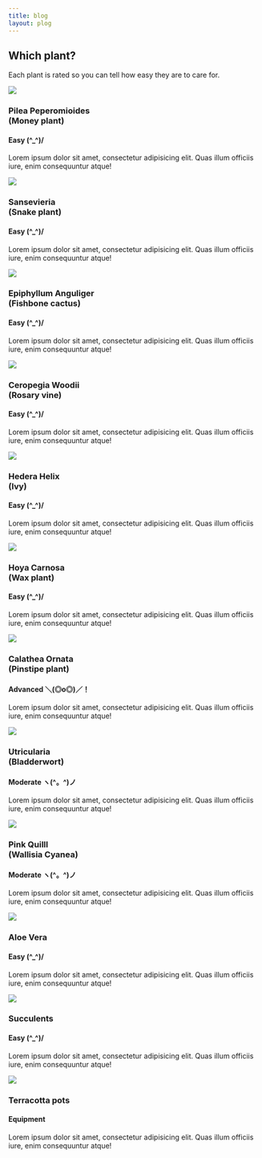 ```yaml
---
title: blog
layout: plog
---
```


<!-- Text section -->
<section>
    <article>
        <div class="text-item">
            <h2>Which plant?</h2>
            <p>Each plant is rated so you can tell how easy they are to care for.</p>
        </div>
    </article>
</section>


<!-- Featured grid section -->

<!-- Row 1 plants -->
<section>
    <article>
        <div class="featured beginner">
            <div class="grid">
                <img src="resources/images/PileaPeperomioides.jpg">
                <div class="grid-item">
                    <h3>Pilea Peperomioides<br>(Money plant)</h3>
                    <h4>Easy (^_^)/</h4>
                    <p>Lorem ipsum dolor sit amet, consectetur adipisicing elit. Quas illum officiis iure, enim consequuntur atque!</p>
                </div>
            </div>
            <div class="grid">
                <img src="resources/images/Sansevieria_1 2.jpg">
                <div class="grid-item">
                    <h3>Sansevieria<br>(Snake plant)</h3>
                    <h4>Easy (^_^)/</h4>
                    <p>Lorem ipsum dolor sit amet, consectetur adipisicing elit. Quas illum officiis iure, enim consequuntur atque!</p>
                </div>
            </div>
            <div class="grid">
                <img src="resources/images/EpiphyllumAnguliger_1.jpg">
                <div class="grid-item">
                    <h3>Epiphyllum Anguliger<br>(Fishbone cactus)</h3>
                    <h4>Easy (^_^)/</h4>
                    <p>Lorem ipsum dolor sit amet, consectetur adipisicing elit. Quas illum officiis iure, enim consequuntur atque!</p>
                </div>
            </div>
        </div>
  </article>
</section>

<!-- Row 2 plants -->
<section>
    <article>
        <div class="featured">
           <div class="grid">
                <img src="resources/images/CeropegiaWoodii_2.jpg">
                <div class="grid-item">
                    <h3>Ceropegia Woodii<br>(Rosary vine)</h3>
                    <h4>Easy (^_^)/</h4>
                    <p>Lorem ipsum dolor sit amet, consectetur adipisicing elit. Quas illum officiis iure, enim consequuntur atque!</p>
                </div>
            </div>
            <div class="grid">
                <img src="resources/images/HederaHelix_2.jpg">
                <div class="grid-item">
                    <h3>Hedera Helix<br>(Ivy)</h3>
                    <h4>Easy (^_^)/</h4>
                    <p>Lorem ipsum dolor sit amet, consectetur adipisicing elit. Quas illum officiis iure, enim consequuntur atque!</p>
                </div>
            </div>
            <div class="grid">
                <img src="resources/images/HoyaCarnosa_close-up.jpg">
                <div class="grid-item">
                    <h3>Hoya Carnosa<br>(Wax plant)</h3>
                    <h4>Easy (^_^)/</h4>
                    <p>Lorem ipsum dolor sit amet, consectetur adipisicing elit. Quas illum officiis iure, enim consequuntur atque!</p>
                </div>
            </div>
        </div>
  </article>
</section>

<!-- Row 3 plants -->
<section>
    <article>
        <div class="featured">
            <div class="grid">
                <img src="resources/images/CalatheaOrnata_2_large.jpg">
                <div class="grid-item">
                    <h3>Calathea Ornata<br>(Pinstipe plant)</h3>
                    <h4>Advanced ＼(◎o◎)／！</h4>
                    <p>Lorem ipsum dolor sit amet, consectetur adipisicing elit. Quas illum officiis iure, enim consequuntur atque!</p>
                </div>
            </div>
            <div class="grid">
                <img src="resources/images/Utricularia_2.jpg">
                <div class="grid-item">
                    <h3>Utricularia<br>(Bladderwort)</h3>
                    <h4>Moderate ヽ(^。^)ノ</h4>
                    <p>Lorem ipsum dolor sit amet, consectetur adipisicing elit. Quas illum officiis iure, enim consequuntur atque!</p>
                </div>
            </div>
            <div class="grid">
                <img src="resources/images/WallisiaCyanea_2.jpg">
                <div class="grid-item">
                    <h3>Pink Quilll<br>(Wallisia Cyanea)</h3>
                    <h4>Moderate ヽ(^。^)ノ</h4>
                    <p>Lorem ipsum dolor sit amet, consectetur adipisicing elit. Quas illum officiis iure, enim consequuntur atque!</p>
                </div>
            </div>
        </div>
  </article>
</section>



<!-- Row 4 plants -->
<section>
    <article>
        <div class="featured">
            <div class="grid">
                <img src="resources/images/AloeVera_1.jpg">
                <div class="grid-item">
                    <h3>Aloe Vera</h3>
                    <h4>Easy (^_^)/</h4>
                    <p>Lorem ipsum dolor sit amet, consectetur adipisicing elit. Quas illum officiis iure, enim consequuntur atque!</p>
                </div>
            </div>
            <div class="grid">
                <img src="resources/images/Succulent.jpg">
                <div class="grid-item">
                    <h3>Succulents</h3>
                    <h4>Easy (^_^)/</h4>
                    <p>Lorem ipsum dolor sit amet, consectetur adipisicing elit. Quas illum officiis iure, enim consequuntur atque!</p>
                </div>
            </div>
            <div class="grid">
                <img src="resources/images/Terracotta-pots.jpg">
                <div class="grid-item">
                    <h3>Terracotta pots</h3>
                    <h4>Equipment</h4>
                    <p>Lorem ipsum dolor sit amet, consectetur adipisicing elit. Quas illum officiis iure, enim consequuntur atque!</p>
                </div>
            </div>
        </div>
  </article>
</section>
